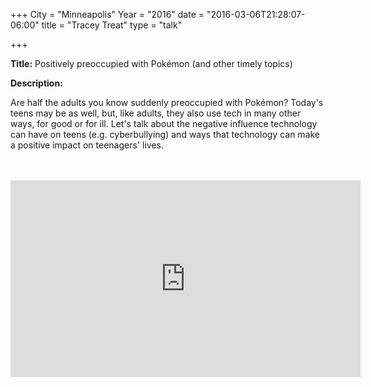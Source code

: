 +++
City = "Minneapolis"
Year = "2016"
date = "2016-03-06T21:28:07-06:00"
title = "Tracey Treat"
type = "talk"

+++

<div class="span-15  ">
  <div class="span-15  last ">
  <p><strong>Title:</strong>
Positively preoccupied with Pokémon (and other timely topics)
</p>

<p><strong>Description:</strong></p>

<p>
Are half the adults you know suddenly preoccupied with Pokémon? Today's teens may be as well, but, like adults, they also use tech in many other ways, for good or for ill. Let's talk about the negative influence technology can have on teens (e.g. cyberbullying) and ways that technology can make a positive impact on teenagers' lives.
</p>

<br>
<br>
<iframe width="560" height="315" src="https://www.youtube.com/embed/Yjlai6ILjXM" frameborder="0" allowfullscreen></iframe>


  </div>
</div>
